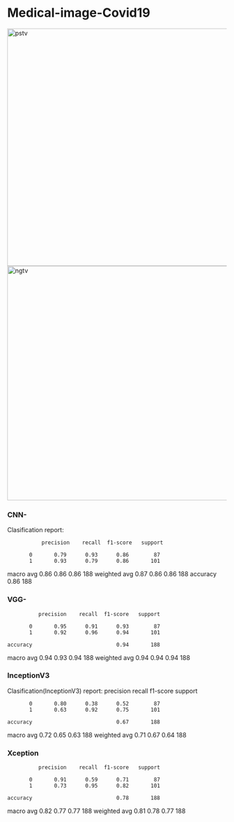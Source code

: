 # Medical-image-Covid19

<img width="544" alt="pstv" src="https://user-images.githubusercontent.com/55817519/157409471-78a09111-0ce5-4b48-adc8-cba1a0277b64.png"> 
<img width="537" alt="ngtv" src="https://user-images.githubusercontent.com/55817519/157409483-6aa69167-d8e2-464d-a12a-c726038f46fb.png">



### CNN-


Clasification report:

               precision    recall  f1-score   support

           0       0.79      0.93      0.86        87
           1       0.93      0.79      0.86       101
   macro avg       0.86      0.86      0.86       188
weighted avg       0.87      0.86      0.86       188
    accuracy                           0.86       188



### VGG-

              precision    recall  f1-score   support

           0       0.95      0.91      0.93        87
           1       0.92      0.96      0.94       101

    accuracy                           0.94       188
   macro avg       0.94      0.93      0.94       188
weighted avg       0.94      0.94      0.94       188





### InceptionV3

Clasification(InceptionV3) report:
               precision    recall  f1-score   support

           0       0.80      0.38      0.52        87
           1       0.63      0.92      0.75       101

    accuracy                           0.67       188
   macro avg       0.72      0.65      0.63       188
weighted avg       0.71      0.67      0.64       188



### Xception

              precision    recall  f1-score   support

           0       0.91      0.59      0.71        87
           1       0.73      0.95      0.82       101

    accuracy                           0.78       188
   macro avg       0.82      0.77      0.77       188
weighted avg       0.81      0.78      0.77       188


